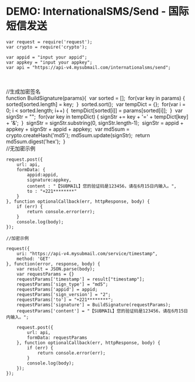 # DEMO: InternationalSMS/Send - 国际短信发送


	var request = require('request');
	var crypto = require('crypto');
	
	var appid = "input your appid";
	var appkey = "input your appkey";
	var api = "https://api-v4.mysubmail.com/internationalsms/send";


​    
​    
​    //生成加密签名
​    
​    function BuildSignature(params){
​        var sorted = [];
​        for(var key in params) {
​            sorted[sorted.length] = key;
​        }
​        sorted.sort();
​        var tempDict = {};
​        for(var i = 0; i < sorted.length; i++) {
​            tempDict[sorted[i]] = params[sorted[i]];
​        }
​        var signStr = "";
​        for(var key in tempDict) {
​            signStr += key + '=' + tempDict[key] + '&amp;'; 
​        }
​        signStr = signStr.substring(0, signStr.length-1);
​        signStr = appid + appkey + signStr + appid + appkey; 
​        var md5sum = crypto.createHash('md5');
​        md5sum.update(signStr);
​        return md5sum.digest('hex');
​    }
​    
    //无加密示例
    
    request.post({
        url: api, 
        formData: {
            appid:appid,
            signature:appkey,
            content : "【SUBMAIL】您的验证码是123456，请在6月15日内输入。",
            to : "+221********"
        }
    }, function optionalCallback(err, httpResponse, body) {
        if (err) {
            return console.error(err);
        }
        console.log(body);
    });
    
    //加密示例
    
    request({
        uri: "https://api-v4.mysubmail.com/service/timestamp",
        method: 'GET'
    }, function(error, response, body) {
        var result = JSON.parse(body);
        var requestParams = {}
        requestParams['timestamp'] = result["timestamp"];
        requestParams['sign_type'] = "md5";
        requestParams['appid'] = appid;
        requestParams['sign_version'] = "2";
        requestParams['to'] = "+221********";
        requestParams['signature'] = BuildSignature(requestParams);
        requestParams['content'] = "【SUBMAIL】您的验证码是123456，请在6月15日内输入。";
        
        request.post({
            url: api, 
            formData: requestParams
        }, function optionalCallback(err, httpResponse, body) {
            if (err) {
                return console.error(err);
            }
            console.log(body);
        });
    });


​    
